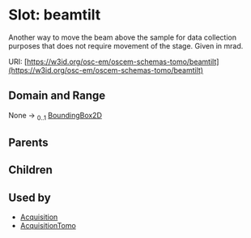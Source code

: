 
# Slot: beamtilt

Another way to move the beam above the sample for data collection purposes that does not require movement of the stage. Given in mrad.

URI: [https://w3id.org/osc-em/oscem-schemas-tomo/beamtilt](https://w3id.org/osc-em/oscem-schemas-tomo/beamtilt)


## Domain and Range

None &#8594;  <sub>0..1</sub> [BoundingBox2D](BoundingBox2D.md)

## Parents


## Children


## Used by

 * [Acquisition](Acquisition.md)
 * [AcquisitionTomo](AcquisitionTomo.md)
